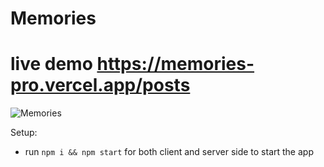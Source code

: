 # Memories
# live demo https://memories-pro.vercel.app/posts
![Memories](https://i.ibb.co/7CmVbCW/image.png)

Setup:
- run ```npm i && npm start``` for both client and server side to start the app
